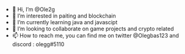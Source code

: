 - 👋 Hi, I’m @Ole2g
- 👀 I’m interested in paiting and blockchain
- 🌱 I’m currently learning java and javascipt
- 💞️ I’m looking to collaborate on game projects and crypto related 
- 📫 How to reach me, you can find me on twitter @Olegbas123 and discord : olegg#5110


<!---
Ole2g/Ole2g is a ✨ special ✨ repository because its `README.md` (this file) appears on your GitHub profile.
You can click the Preview link to take a look at your changes.
--->
